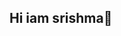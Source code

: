 ## Hi iam srishma👋

<!--
*Welcome to my GitHub profile! I'm a passionate and curious tech learner who enjoys building useful and impactful projects.

About Me
🎓 I'm a Computer Science Engineering student
 🌱 Currently learning: Full Stack Development | Machine Learning
 🛠️ Projects: Orphan Management App | Ship Detection using ML
 💡 I love turning ideas into working code
 📍 Based in Telangana, India

 My Tech Stack
 **Languages:** HTML,Python, C,C++
 **Tools & Frameworks:** React (learning), Firebase, Git & GitHub
 **Databases:** MySQL, Firebase

 Featured Projects
 🧒 **Orphan Management App** – A platform for managing and displaying orphanage needs
 🛰️ **Ship Detection** – ML model to detect ships in satellite images

  Connect With Me
 📧 Email: gaddamedisrishma998@gmail.com
 🔗 LinkedIn: linkedin.com/in/gaddamedi-srishma-797383276

 Fun Facts
 I believe small ideas can make a big difference 🌍
 I'm always ready to learn something new and explore unknown tech paths 🚀

